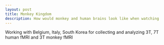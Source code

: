 ```yaml
---
layout: post
title: Monkey Kingdom
description: How would monkey and human brains look like when watching the same movie?
---
```

Working with Belgium, Italy, South Korea for collecting and analyzing 3T, 7T human fMRI and 3T monkey fMRI 
